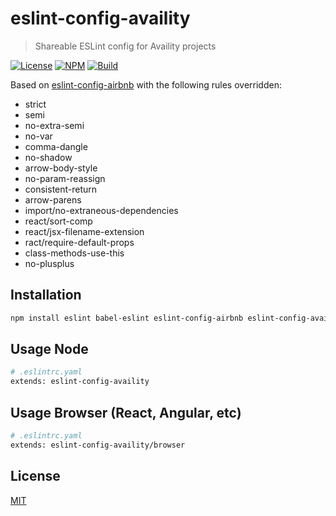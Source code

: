 # eslint-config-availity

> Shareable ESLint config for Availity projects

[![License](https://img.shields.io/badge/license-MIT-blue.svg?style=flat-square&label=license)](http://opensource.org/licenses/MIT)
[![NPM](http://img.shields.io/npm/v/eslint-config-availity.svg?style=flat-square&label=npm)](https://npmjs.org/package/eslint-config-availity)
[![Build](https://img.shields.io/travis/Availity/eslint-config-availity.svg?style=flat-square&label=build)](https://travis-ci.org/Availity/eslint-config-availity)

Based on [eslint-config-airbnb](https://github.com/airbnb/javascript) with the following rules overridden:

- strict 
- semi
- no-extra-semi
- no-var
- comma-dangle
- no-shadow
- arrow-body-style
- no-param-reassign
- consistent-return
- arrow-parens
- import/no-extraneous-dependencies
- react/sort-comp
- react/jsx-filename-extension
- ract/require-default-props
- class-methods-use-this
- no-plusplus

## Installation

>
```bash
npm install eslint babel-eslint eslint-config-airbnb eslint-config-availity@next eslint-plugin-react eslint-plugin-promise eslint-plugin-import eslint-plugin-jsx-a11y --save-dev
```

## Usage Node

>
```bash
# .eslintrc.yaml
extends: eslint-config-availity
```

## Usage Browser (React, Angular, etc)

>
```bash
# .eslintrc.yaml
extends: eslint-config-availity/browser
```
## License
[MIT](./LICENSE)
